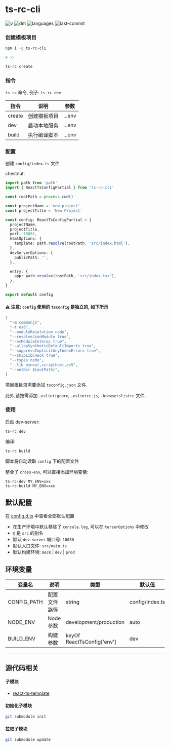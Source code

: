 # ts-rc-cli
![v](https://img.shields.io/npm/v/ts-rc-cli)
![dm](https://img.shields.io/npm/dm/ts-rc-cli)
![languages](https://img.shields.io/github/languages/top/lanten/ts-rc-cli)
![last-commit](https://img.shields.io/github/last-commit/lanten/ts-rc-cli)


### 创建模板项目

```bash
npm i -g ts-rc-cli

# >>

ts-rc create
```

### 指令

`ts-rc` 命令, 例子: `ts-rc dev`

| 指令   | 说明         | 参数   |
| ------ | ------------ | ------ |
| create | 创建模板项目 | ...env |
| dev    | 启动本地服务 | ...env |
| build  | 执行编译脚本 | ...env |




### 配置

创建 `config/index.ts` 文件

chestnut:
```ts
import path from 'path'
import { ReactTsConfigPartial } from 'ts-rc-cli'

const rootPath = process.cwd()

const projectName = 'new-project'
const projectTitle = 'New Project'

const config: ReactTsConfigPartial = {
  projectName,
  projectTitle,
  port: 18081,
  htmlOptions: {
    template: path.resolve(rootPath, 'src/index.html'),
  },
  devServerOptions: {
    publicPath: '',
  },

  entry: {
    app: path.resolve(rootPath, 'src/index.tsx'),
  },
}

export default config

```

#### ⚠ 注意: `config` 使用的 `tsconfig` 是独立的, 如下所示
```json
[
  "-m commonjs",
  "-t es6",
  "--moduleResolution node",
  "--resolveJsonModule true",
  "--esModuleInterop true",
  "--allowSyntheticDefaultImports true",
  "--suppressImplicitAnyIndexErrors true",
  "--skipLibCheck true",
  "--types node",
  "--lib esnext,scripthost,es5",
  "--outDir ${outPath}",
]
```


项目根目录需要添加 `tsconfig.json` 文件.

此外,请按需添加 `.eslintignore`, `.eslintrc.js`, `.browserslistrc` 文件.

### 使用

启动 dev-server:
```
ts-rc dev
```

编译:
```
ts-rc build
```

脚本将自动读取 `config` 下的配置文件


整合了 `cross-env`, 可以直接添加环境变量:
```
ts-rc-dev MY_ENV=xxx
ts-rc-build MY_ENV=xxx
```


## 默认配置

在 [config.d.ts](./typings/config.d.ts) 中查看全部默认配置

- 在生产环境中默认移除了 `console.log`, 可以在 `terserOptions` 中修改
- `@` 是 `src` 的别名
- 默认 `dev-server` 端口号: `18080`
- 默认入口文件: `src/main.ts`
- 默认构建环境: `mock` | `dev` | `prod`



## 环境变量
| 变量名      | 说明         | 类型                       | 默认值          |
| ----------- | ------------ | -------------------------- | --------------- |
| CONFIG_PATH | 配置文件路径 | string                     | config/index.ts |
| NODE_ENV    | Node 参数    | development/production     | auto            |
| BUILD_ENV   | 构建参数     | keyOf ReactTsConfig['env'] | dev             |



---

## 源代码相关

#### 子模块
- [react-ts-template](https://github.com/lanten/react-ts-template)

#### 初始化子模块
```bash
git submodule init
```

#### 拉取子模块
```bash
git submodule update
```